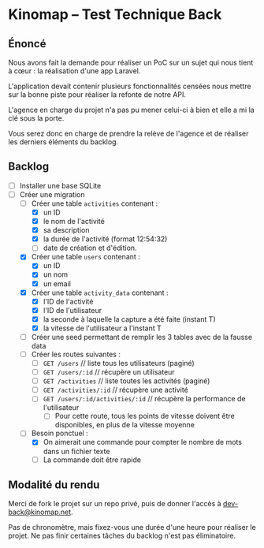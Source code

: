 # Kinomap – Test Technique Back

## Énoncé

Nous avons fait la demande pour réaliser un PoC sur un sujet qui nous tient à cœur : la réalisation d'une app Laravel.

L'application devait contenir plusieurs fonctionnalités censées nous mettre sur la bonne piste pour réaliser la refonte de notre API.

L'agence en charge du projet n'a pas pu mener celui-ci à bien et elle a mi la clé sous la porte.

Vous serez donc en charge de prendre la relève de l'agence et de réaliser les derniers éléments du backlog.

## Backlog

- [ ] Installer une base SQLite
- [ ] Créer une migration
  - [ ] Créer une table `activities` contenant : 
    - [x] un ID
    - [x] le nom de l'activité
    - [x] sa description
    - [x] la durée de l'activité (format 12:54:32)
    - [ ] date de création et d'édition.
  - [x] Créer une table `users` contenant :
    - [x] un ID
    - [x] un nom
    - [x] un email
  - [x] Créer une table `activity_data` contenant :
    - [x] l'ID de l'activité
    - [x] l'ID de l'utilisateur
    - [x] la seconde à laquelle la capture a été faite (instant T) 
    - [x] la vitesse de l'utilisateur a l'instant T
  - [ ] Créer une seed permettant de remplir les 3 tables avec de la fausse data
  - [ ] Créer les routes suivantes : 
    - [ ] `GET /users` // liste tous les utilisateurs (paginé) 
    - [ ] `GET /users/:id` // récupère un utilisateur
    - [ ] `GET /activities` // liste toutes les activités (paginé) 
    - [ ] `GET /activities/:id` // récupère une activité
    - [ ] `GET /users/:id/activities/:id` // récupère la performance de l'utilisateur
      - [ ] Pour cette route, tous les points de vitesse doivent être disponibles, en plus de la vitesse moyenne
  - [ ] Besoin ponctuel :
    - [x] On aimerait une commande pour compter le nombre de mots dans un fichier texte
    - [ ] La commande doit être rapide

## Modalité du rendu

Merci de fork le projet sur un repo privé, puis de donner l'accès à [dev-back@kinomap.net](mailto:dev-back@kinomap.net).

Pas de chronomètre, mais fixez-vous une durée d'une heure pour réaliser le projet.
Ne pas finir certaines tâches du backlog n'est pas éliminatoire.
